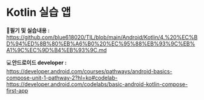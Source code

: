 # Kotlin 실습 앱
📝<b>필기 및 실습내용 :</b> https://github.com/blue618020/TIL/blob/main/Android/Kotlin/4.%20%EC%BD%94%ED%8B%80%EB%A6%B0%20%EC%95%88%EB%93%9C%EB%A1%9C%EC%9D%B4%EB%93%9C.md

💻<b>안드로이드 developer :</b> https://developer.android.com/courses/pathways/android-basics-compose-unit-1-pathway-2?hl=ko#codelab-https://developer.android.com/codelabs/basic-android-kotlin-compose-first-app
